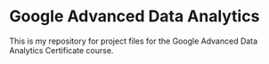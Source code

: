 # Google Advanced Data Analytics
This is my repository for project files for the Google Advanced Data Analytics Certificate course.
